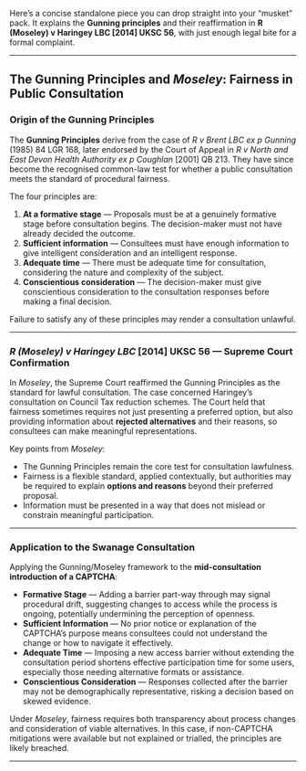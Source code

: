 Here’s a concise standalone piece you can drop straight into your “musket” pack. It explains the **Gunning principles** and their reaffirmation in **R (Moseley) v Haringey LBC \[2014] UKSC 56**, with just enough legal bite for a formal complaint.

---

## The Gunning Principles and *Moseley*: Fairness in Public Consultation

### Origin of the Gunning Principles

The **Gunning Principles** derive from the case of *R v Brent LBC ex p Gunning* (1985) 84 LGR 168, later endorsed by the Court of Appeal in *R v North and East Devon Health Authority ex p Coughlan* \[2001] QB 213. They have since become the recognised common-law test for whether a public consultation meets the standard of procedural fairness.

The four principles are:

1. **At a formative stage** — Proposals must be at a genuinely formative stage before consultation begins. The decision-maker must not have already decided the outcome.
2. **Sufficient information** — Consultees must have enough information to give intelligent consideration and an intelligent response.
3. **Adequate time** — There must be adequate time for consultation, considering the nature and complexity of the subject.
4. **Conscientious consideration** — The decision-maker must give conscientious consideration to the consultation responses before making a final decision.

Failure to satisfy any of these principles may render a consultation unlawful.

---

### *R (Moseley) v Haringey LBC* \[2014] UKSC 56 — Supreme Court Confirmation

In *Moseley*, the Supreme Court reaffirmed the Gunning Principles as the standard for lawful consultation. The case concerned Haringey’s consultation on Council Tax reduction schemes. The Court held that fairness sometimes requires not just presenting a preferred option, but also providing information about **rejected alternatives** and their reasons, so consultees can make meaningful representations.

Key points from *Moseley*:

* The Gunning Principles remain the core test for consultation lawfulness.
* Fairness is a flexible standard, applied contextually, but authorities may be required to explain **options and reasons** beyond their preferred proposal.
* Information must be presented in a way that does not mislead or constrain meaningful participation.

---

### Application to the Swanage Consultation

Applying the Gunning/Moseley framework to the **mid-consultation introduction of a CAPTCHA**:

* **Formative Stage** — Adding a barrier part-way through may signal procedural drift, suggesting changes to access while the process is ongoing, potentially undermining the perception of openness.
* **Sufficient Information** — No prior notice or explanation of the CAPTCHA’s purpose means consultees could not understand the change or how to navigate it effectively.
* **Adequate Time** — Imposing a new access barrier without extending the consultation period shortens effective participation time for some users, especially those needing alternative formats or assistance.
* **Conscientious Consideration** — Responses collected after the barrier may not be demographically representative, risking a decision based on skewed evidence.

Under *Moseley*, fairness requires both transparency about process changes and consideration of viable alternatives. In this case, if non-CAPTCHA mitigations were available but not explained or trialled, the principles are likely breached.

---


